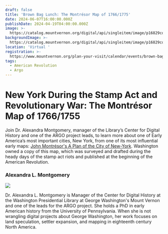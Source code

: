```yaml
---
draft: false
title: 'Brown Bag Lunch: The Montrésor Map of 1766/1775'
date: 2024-06-07T16:00:00.000Z
publishDate: 2024-04-19T04:00:00.000Z
image: >-
  https://catalog.mountvernon.org/digital/api/singleitem/image/p16829coll42/238/default.jpg
backgroundImage: >-
  https://catalog.mountvernon.org/digital/api/singleitem/image/p16829coll42/238/default.jpg
location: 'Virtual '
registration: >-
  https://www.mountvernon.org/plan-your-visit/calendar/events/brown-bag-lunch-the-montresor-map-of-1766-1775/
tags:
  - American Revolution
  - Argo
---
```


# New York During the Stamp Act and Revolutionary War: The Montrésor Map of 1766/1755

Join Dr. Alexandra Montgomery, manager of the Library’s Center for Digital History and one of the ARGO project leads, to learn more about one of Early America’s most important cities, New York, from one of its most influential early maps: [John Montrésor's A Plan of the City of New-York](http://catalog.mountvernon.org/digital/collection/p16829coll42/id/238?_gl=1*1dhe36n*_ga*NTY4NTk0OTk3LjE3MTM1NTY2NjE.*_ga_Z7H51J8C80*MTcxMzU1NjY2MC4xLjEuMTcxMzU1NzU3MC41OC4wLjA.). Washington owned a copy of this map, which was surveyed and drafted during the heady days of the stamp act riots and published at the beginning of the American Revolution.

### Alexandra L. Montgomery

![](</Screenshot 2024-04-19 161927.jpg>)

Dr. Alexandra L. Montgomery is Manager of the Center for Digital History at the Washington Presidential Library at George Washington's Mount Vernon and one of the leads for the ARGO project. She holds a PhD in early American history from the University of Pennsylvania. When she is not wrangling digital projects about George Washington, her work focuses on land speculation, settler expansion, and mapping in eighteenth century North America.

